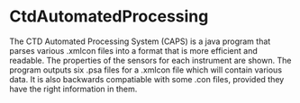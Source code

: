 CtdAutomatedProcessing
======================

The CTD Automated Processing System (CAPS) is a java program that parses various .xmlcon files into a format that is more efficient and readable. The properties of the sensors for each instrument are shown. The program outputs six .psa files for a .xmlcon file which will contain various data. It is also backwards compatiable with some .con files, provided they have the right information in them. 
